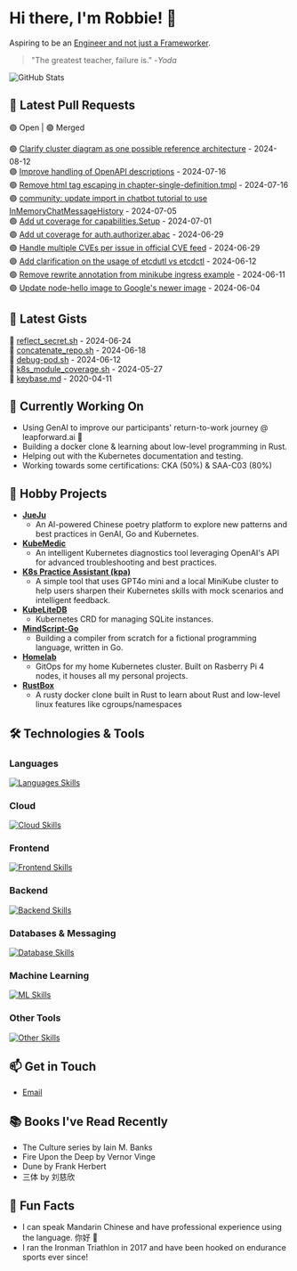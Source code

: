 # Hi there, I'm Robbie! 👋

Aspiring to be an [Engineer and not just a Frameworker](https://johndanielraines.medium.com/be-an-engineer-not-a-frameworker-c58fe28d0c88).

> "The greatest teacher, failure is."
-*Yoda*

![GitHub Stats](https://github-readme-stats.vercel.app/api?username=robert-cronin&show_icons=true&theme=radical)

<!-- START_SECTION:prs -->
## 🔄 Latest Pull Requests

🟢 Open | 🟣 Merged

🟢 [Clarify cluster diagram as one possible reference architecture](https://github.com/kubernetes/website/pull/47164) - 2024-08-12<br>
🟣 [Improve handling of OpenAPI descriptions](https://github.com/kubernetes-sigs/reference-docs/pull/365) - 2024-07-16<br>
🟢 [Remove html tag escaping in chapter-single-definition.tmpl](https://github.com/kubernetes/website/pull/47089) - 2024-07-16<br>
🟣 [community: update import in chatbot tutorial to use InMemoryChatMessageHistory](https://github.com/langchain-ai/langchain/pull/23903) - 2024-07-05<br>
🟢 [Add ut coverage for capabilities.Setup](https://github.com/kubernetes/kubernetes/pull/125395) - 2024-07-01<br>
🟢 [Add ut coverage for auth.authorizer.abac](https://github.com/kubernetes/kubernetes/pull/125726) - 2024-06-29<br>
🟣 [Handle multiple CVEs per issue in official CVE feed](https://github.com/kubernetes/sig-security/pull/117) - 2024-06-29<br>
🟣 [Add clarification on the usage of etcdutl vs etcdctl](https://github.com/kubernetes/website/pull/46778) - 2024-06-12<br>
🟢 [Remove rewrite annotation from minikube ingress example](https://github.com/kubernetes/website/pull/46603) - 2024-06-11<br>
🟣 [Update node-hello image to Google's newer image](https://github.com/kubernetes/website/pull/46645) - 2024-06-04<br>
<!-- END_SECTION:prs -->

<!-- START_SECTION:gists -->
## 📜 Latest Gists

📜 [reflect_secret.sh](https://gist.github.com/robert-cronin/c4df6777ba61bacd45a4bd67b5ea5b34) - 2024-06-24<br>
📜 [concatenate_repo.sh](https://gist.github.com/robert-cronin/02215e61893d6616fc0d269e829b50ed) - 2024-06-18<br>
📜 [debug-pod.sh](https://gist.github.com/robert-cronin/0a76a112fe444bccd50cb7ac56e8b1b5) - 2024-06-12<br>
📜 [k8s_module_coverage.sh](https://gist.github.com/robert-cronin/150e3044b916ebe597478b1294f97da8) - 2024-05-27<br>
📜 [keybase.md](https://gist.github.com/robert-cronin/a8474252ac7483f7c1de43dd8a7308e3) - 2020-04-11<br>
<!-- END_SECTION:gists -->

## 🔭 Currently Working On

- Using GenAI to improve our participants' return-to-work journey @ leapforward.ai 🚀 
- Building a docker clone & learning about low-level programming in Rust.
- Helping out with the Kubernetes documentation and testing.
- Working towards some certifications: CKA (50%) & SAA-C03 (80%)

## 🚀 Hobby Projects

- [**JueJu**](https://github.com/robert-cronin/jueju)
  - An AI-powered Chinese poetry platform to explore new patterns and best practices in GenAI, Go and Kubernetes.
- [**KubeMedic**](https://github.com/robert-cronin/kubemedic)
  - An intelligent Kubernetes diagnostics tool leveraging OpenAI's API for advanced troubleshooting and best practices.
- [**K8s Practice Assistant (kpa)**](https://github.com/robert-cronin/kpa)
  - A simple tool that uses GPT4o mini and a local MiniKube cluster to help users sharpen their Kubernetes skills with mock scenarios and intelligent feedback.
- [**KubeLiteDB**](https://github.com/robert-cronin/KubeLiteDB)
  - Kubernetes CRD for managing SQLite instances.
- [**MindScript-Go**](https://github.com/robert-cronin/mindscript-go)
  - Building a compiler from scratch for a fictional programming language, written in Go.
- [**Homelab**](https://github.com/robert-cronin/homelab)
  - GitOps for my home Kubernetes cluster. Built on Rasberry Pi 4 nodes, it houses all my personal projects.
- [**RustBox**](https://github.com/robert-cronin/rust-box)
  - A rusty docker clone built in Rust to learn about Rust and low-level linux features like cgroups/namespaces

## 🛠️ Technologies & Tools

### Languages

[![Languages Skills](https://skillicons.dev/icons?i=go,typescript,python,bash)](https://skillicons.dev)

### Cloud

[![Cloud Skills](https://skillicons.dev/icons?i=kubernetes,aws,linux,terraform,githubactions,jenkins)](https://skillicons.dev)

### Frontend

[![Frontend Skills](https://skillicons.dev/icons?i=mui,react,redux,figma,styledcomponents,nextjs,vite,css,html,ts)](https://skillicons.dev)

### Backend

[![Backend Skills](https://skillicons.dev/icons?i=nodejs,fastapi,express,postgres,python)](https://skillicons.dev)

### Databases & Messaging

[![Database Skills](https://skillicons.dev/icons?i=mongodb,postgresql,mysql,redis,rabbitmq,kafka)](https://skillicons.dev)

### Machine Learning

[![ML Skills](https://skillicons.dev/icons?i=tensorflow,elasticsearch,pytorch,opencv)](https://skillicons.dev)

### Other Tools

[![Other Skills](https://skillicons.dev/icons?i=vscode,git,docker,jest,cypress,grafana,prometheus,bash)](https://skillicons.dev)

## 📫 Get in Touch

- [Email](mailto:robert.cronin@uqconnect.edu.au)

## 📚 Books I've Read Recently
- The Culture series by Iain M. Banks
- Fire Upon the Deep by Vernor Vinge
- Dune by Frank Herbert
- 三体 by 刘慈欣

## 🌟 Fun Facts

- I can speak Mandarin Chinese and have professional experience using the language. 你好 👋
- I ran the Ironman Triathlon in 2017 and have been hooked on endurance sports ever since!
